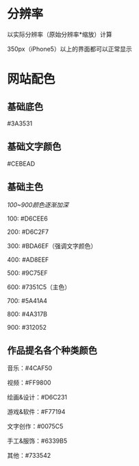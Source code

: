 # 分辨率

以实际分辨率（原始分辨率*缩放）计算

350px（iPhone5）以上的界面都可以正常显示

# 网站配色

## 基础底色

#3A3531

##  基础文字颜色

#CEBEAD

## 基础主色

*100~900颜色逐渐加深*

100: #D6CEE6

200: #D6C2F7

300: #BDA6EF（强调文字颜色）

400: #AD8EEF

500: #9C75EF

600: #7351C5（主色）

700: #5A41A4

800: #4A317B

900: #312052

## 作品提名各个种类颜色

音乐：#4CAF50

视频：#FF9800

绘画&设计：#D6C231

游戏&软件：#F77194

文字创作：#0075C5

手工&服饰：#6339B5

其他：#733542